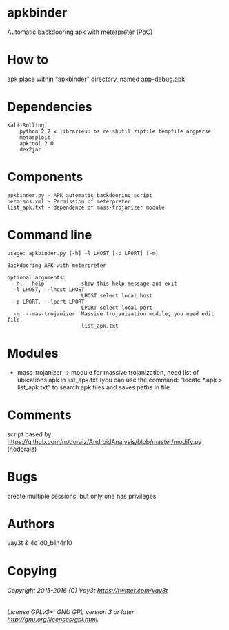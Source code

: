 # apkbinder
Automatic backdooring apk with meterpreter (PoC)

# How to
apk place within "apkbinder" directory, named app-debug.apk

# Dependencies
```
Kali-Rolling:
	python 2.7.x libraries: os re shutil zipfile tempfile argparse
	metasploit
	apktool 2.0
	dex2jar
```
	
# Components
```
apkbinder.py - APK automatic backdooring script
permisos.xml - Permission of meterpreter
list_apk.txt - dependence of mass-trojanizer module

```

# Command line
```
usage: apkbinder.py [-h] -l LHOST [-p LPORT] [-m]

Backdooring APK with meterpreter

optional arguments:
  -h, --help            show this help message and exit
  -l LHOST, --lhost LHOST
                        LHOST select local host
  -p LPORT, --lport LPORT
                        LPORT select local port
  -m, --mas-trojanizer  Massive trojanization module, you need edit file:
                        list_apk.txt
```

# Modules
- mass-trojanizer -> module for massive trojanization, need list of ubications apk in list_apk.txt (you can use the command: "locate *.apk > list_apk.txt" to search apk files and saves paths in file.

# Comments
script based by https://github.com/nodoraiz/AndroidAnalysis/blob/master/modify.py (nodoraiz)

# Bugs
create multiple sessions, but only one has privileges

# Authors
vay3t & 4c1d0_b1n4r10

# Copying
###### Copyright 2015-2016 (C) Vay3t <https://twitter.com/vay3t>
###### License GPLv3+: GNU GPL version 3 or later <http://gnu.org/licenses/gpl.html>.
